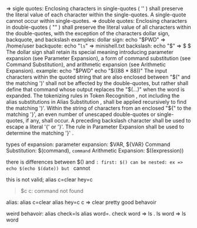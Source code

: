 => sigle quotes: Enclosing characters in single-quotes ( '' ) shall preserve the literal value of each character within the single-quotes. A single-quote cannot occur within single-quotes.
=> double quotes: Enclosing characters in double-quotes ( "" ) shall preserve the literal value of all characters within the double-quotes, with the exception of the characters dollar sign, backquote, and backslash
examples:
	dollar sign: echo "$PWD" => /home/user
	backquote: echo "`ls`" =>  minishell.txt
	backslash: echo "\$" => $
$
	The dollar sign shall retain its special meaning introducing parameter expansion (see Parameter Expansion), a form of command substitution (see Command Substitution), and arithmetic expansion (see Arithmetic Expansion).
		example:
			echo "$PWD"
			echo "$((88 * 88))"
	The input characters within the quoted string that are also enclosed between "$(" and the matching ')' shall not be affected by the double-quotes, but rather shall define that command whose output replaces the "$(...)" when the word is expanded. The tokenizing rules in Token Recognition , not including the alias substitutions in Alias Substitution , shall be applied recursively to find the matching ')'.
	Within the string of characters from an enclosed "${" to the matching '}', an even number of unescaped double-quotes or single-quotes, if any, shall occur. A preceding backslash character shall be used to escape a literal '{' or '}'. The rule in Parameter Expansion shall be used to determine the matching '}' .

types of expansion:
parameter expansion: $VAR, ${VAR}
Command Substitution: $(command), `command`
Arithmetic Expansion: $((expression))

there is differences between $() and ``:
	first: $() can be nested: ex => echo $(echo $(date)) but `` cannot

this is not valid;
alias c=clear
hey=c
> $c 
	c: command not found

alias: alias c=clear
	alias hey=c
	c => clear
	pretty good behavoir

weird behavoir:
	alias check=ls
	alias word=.
	check word => ls .
	ls word => ls word
